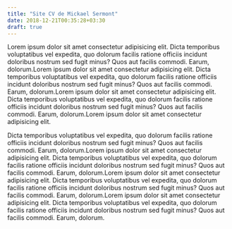 ```yaml
---
title: "Site CV de Mickael Sermont"
date: 2018-12-21T00:35:28+03:30
draft: true
---
```


Lorem ipsum dolor sit amet consectetur adipisicing elit. Dicta temporibus voluptatibus vel expedita, quo dolorum facilis ratione officiis incidunt doloribus nostrum sed fugit minus? Quos aut facilis commodi. Earum, dolorum.Lorem ipsum dolor sit amet consectetur adipisicing elit. Dicta temporibus voluptatibus vel expedita, quo dolorum facilis ratione officiis incidunt doloribus nostrum sed fugit minus? Quos aut facilis commodi. Earum, dolorum.Lorem ipsum dolor sit amet consectetur adipisicing elit. Dicta temporibus voluptatibus vel expedita, quo dolorum facilis ratione officiis incidunt doloribus nostrum sed fugit minus? Quos aut facilis commodi. Earum, dolorum.Lorem ipsum dolor sit amet consectetur adipisicing elit. 

Dicta temporibus voluptatibus vel expedita, quo dolorum facilis ratione officiis incidunt doloribus nostrum sed fugit minus? Quos aut facilis commodi. Earum, dolorum.Lorem ipsum dolor sit amet consectetur adipisicing elit. Dicta temporibus voluptatibus vel expedita, quo dolorum facilis ratione officiis incidunt doloribus nostrum sed fugit minus? Quos aut facilis commodi. Earum, dolorum.Lorem ipsum dolor sit amet consectetur adipisicing elit. Dicta temporibus voluptatibus vel expedita, quo dolorum facilis ratione officiis incidunt doloribus nostrum sed fugit minus? Quos aut facilis commodi. Earum, dolorum.Lorem ipsum dolor sit amet consectetur adipisicing elit. Dicta temporibus voluptatibus vel expedita, quo dolorum facilis ratione officiis incidunt doloribus nostrum sed fugit minus? Quos aut facilis commodi. Earum, dolorum.
